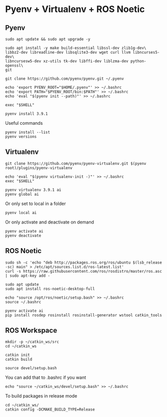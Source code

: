 # Pyenv + Virtualenv + ROS Noetic

## Pyenv

```console
sudo apt update && sudo apt upgrade -y
```

```console
sudo apt install -y make build-essential libssl-dev zlib1g-dev\
libbz2-dev libreadline-dev libsqlite3-dev wget curl llvm libncurses5-dev\
libncursesw5-dev xz-utils tk-dev libffi-dev liblzma-dev python-openssl\
git
```

```console
git clone https://github.com/pyenv/pyenv.git ~/.pyenv
```

```console
echo 'export PYENV_ROOT="$HOME/.pyenv"' >> ~/.bashrc
echo 'export PATH="$PYENV_ROOT/bin:$PATH"' >> ~/.bashrc
echo 'eval "$(pyenv init --path)"' >> ~/.bashrc
```

```console
exec "$SHELL"
```

```console
pyenv install 3.9.1
```

Useful commands

```console
pyenv install --list
pyenv versions
```



## Virtualenv

```console
git clone https://github.com/pyenv/pyenv-virtualenv.git $(pyenv root)/plugins/pyenv-virtualenv
```

```console
echo 'eval "$(pyenv virtualenv-init -)"' >> ~/.bashrc
exec "$SHELL"
```

```console
pyenv virtualenv 3.9.1 ai
pyenv global ai
```

Or only set to local in a folder

```console
pyenv local ai
```

Or only activate and deactivate on demand

```console
pyenv activate ai
pyenv deactivate
```


## ROS Noetic

```console
sudo sh -c 'echo "deb http://packages.ros.org/ros/ubuntu $(lsb_release -sc) main" > /etc/apt/sources.list.d/ros-latest.list'
curl -s https://raw.githubusercontent.com/ros/rosdistro/master/ros.asc | sudo apt-key add -
```

```console
sudo apt update
sudo apt install ros-noetic-desktop-full
```

```console
echo "source /opt/ros/noetic/setup.bash" >> ~/.bashrc
source ~/.bashrc
```

```console
pyenv activate ai
pip install rosdep rosinstall rosinstall-generator wstool catkin_tools
```


## ROS Workspace

```console
mkdir -p ~/catkin_ws/src
cd ~/catkin_ws
```

```console
catkin init
catkin build
```

```console
source devel/setup.bash
```

You can add that to .bashrc if you want

```console
echo "source ~/catkin_ws/devel/setup.bash" >> ~/.bashrc
```

To build packages in release mode

```console
cd ~/catkin_ws/
catkin config -DCMAKE_BUILD_TYPE=Release
```
